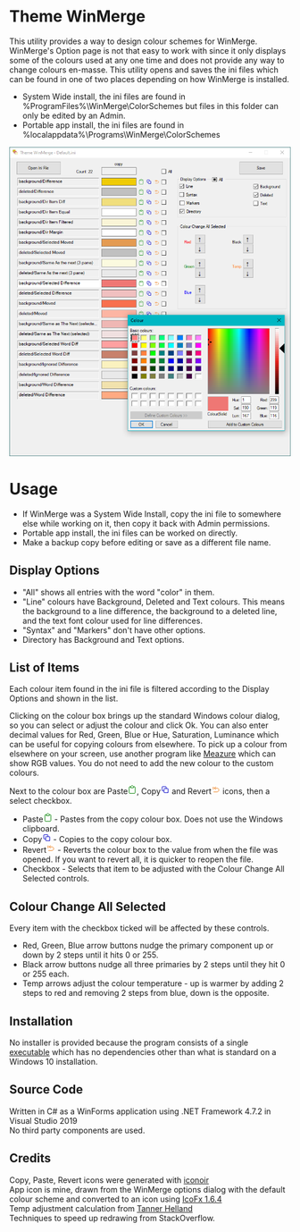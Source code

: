 # Theme WinMerge
This utility provides a way to design colour schemes for WinMerge. WinMerge's Option page is not that easy to work with since it only displays some of the colours used at any one time and does not provide any way to change colours en-masse. This utility opens and saves the ini files which can be found in one of two places depending on how WinMerge is installed.

 - System Wide install, the ini files are found in %ProgramFiles%\WinMerge\ColorSchemes but files in this folder can only be edited by an Admin.
 - Portable app install, the ini files are found in %localappdata%\Programs\WinMerge\ColorSchemes

![Application](Application.png)

# Usage
 - If WinMerge was a System Wide Install, copy the ini file to somewhere else while working on it, then copy it back with Admin permissions.
 - Portable app install, the ini files can be worked on directly.
 - Make a backup copy before editing or save as a different file name.

## Display Options
 - "All" shows all entries with the word "color" in them.
 - "Line" colours have Background, Deleted and Text colours. This means the background to a line difference, the background to a deleted line, and the text font colour used for line differences.
 - "Syntax" and "Markers" don't have other options.
 - Directory has Background and Text options.

## List of Items
Each colour item found in the ini file is filtered according to the Display Options and shown in the list.

Clicking on the colour box brings up the standard Windows colour dialog, so you can select or adjust the colour and click Ok. You can also enter decimal values for Red, Green, Blue or Hue, Saturation, Luminance which can be useful for copying colours from elsewhere. To pick up a colour from elsewhere on your screen, use another program like [Meazure](https://github.com/cthing/meazure) which can show RGB values. You do not need to add the new colour to the custom colours.

Next to the colour box are Paste![Paste](paste.png), Copy![Copy](copy.png) and Revert![Revert](revert.png) icons, then a select checkbox.

 - Paste![Paste](paste.png) - Pastes from the copy colour box. Does not use the Windows clipboard.
 - Copy![Copy](copy.png) - Copies to the copy colour box.
 - Revert![Revert](revert.png) - Reverts the colour box to the value from when the file was opened. If you want to revert all, it is quicker to reopen the file.
 - Checkbox - Selects that item to be adjusted with the Colour Change All Selected controls.

## Colour Change All Selected
Every item with the checkbox ticked will be affected by these controls.

 - Red, Green, Blue arrow buttons nudge the primary component up or down by 2 steps until it hits 0 or 255.
 - Black arrow buttons nudge all three primaries by 2 steps until they hit 0 or 255 each.
 - Temp arrows adjust the colour temperature - up is warmer by adding 2 steps to red and removing 2 steps from blue, down is the opposite.

## Installation
No installer is provided because the program consists of a single [executable](ThemeWinMerge/bin/release/ThemeWinMerge.exe) which has no dependencies other than what is standard on a Windows 10 installation.

## Source Code
Written in C# as a WinForms application using .NET Framework 4.7.2 in Visual Studio 2019  
No third party components are used.  

## Credits
Copy, Paste, Revert icons were generated with [iconoir](https://iconoir.com/)  
App icon is mine, drawn from the WinMerge options dialog with the default colour scheme and converted to an icon using [IcoFx 1.6.4](https://icofx.ro/)  
Temp adjustment calculation from [Tanner Helland](https://tannerhelland.com/2014/07/01/simple-algorithms-adjusting-image-temperature-tint.html)  
Techniques to speed up redrawing from StackOverflow.  
